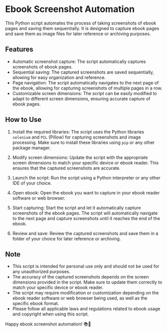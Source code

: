 # Ebook Screenshot Automation

This Python script automates the process of taking screenshots of ebook pages and saving them sequentially. It is designed to capture ebook pages and save them as image files for later reference or archiving purposes.

## Features

- Automatic screenshot capture: The script automatically captures screenshots of ebook pages.
- Sequential saving: The captured screenshots are saved sequentially, allowing for easy organization and reference.
- Page navigation: The script automatically navigates to the next page of the ebook, allowing for capturing screenshots of multiple pages in a row.
- Customizable screen dimensions: The script can be easily modified to adapt to different screen dimensions, ensuring accurate capture of ebook pages.

## How to Use

1. Install the required libraries: The script uses the Python libraries `selenium` and `PIL` (Pillow) for capturing screenshots and image processing. Make sure to install these libraries using `pip` or any other package manager.

2. Modify screen dimensions: Update the script with the appropriate screen dimensions to match your specific device or ebook reader. This ensures that the captured screenshots are accurate.

3. Launch the script: Run the script using a Python interpreter or any other IDE of your choice.

4. Open ebook: Open the ebook you want to capture in your ebook reader software or web browser.

5. Start capturing: Start the script and let it automatically capture screenshots of the ebook pages. The script will automatically navigate to the next page and capture screenshots until it reaches the end of the ebook.

6. Review and save: Review the captured screenshots and save them in a folder of your choice for later reference or archiving.

## Note

- This script is intended for personal use only and should not be used for any unauthorized purposes.
- The accuracy of the captured screenshots depends on the screen dimensions provided in the script. Make sure to update them correctly to match your specific device or ebook reader.
- The script may require modification or customization depending on the ebook reader software or web browser being used, as well as the specific ebook format.
- Please follow all applicable laws and regulations related to ebook usage and copyright when using this script.


Happy ebook screenshot automation! 📚📸
